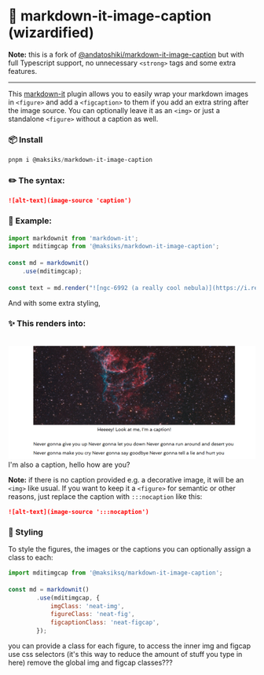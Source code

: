 # 🌃 markdown-it-image-caption (wizardified)

**Note:** this is a fork of [@andatoshiki/markdown-it-image-caption](https://www.npmjs.com/package/@andatoshiki/markdown-it-image-caption) but with full Typescript support, no unnecessary `<strong>` tags and some extra features.
<hr/>

This [markdown-it](https://github.com/markdown-it/markdown-it) plugin allows you to easily wrap your markdown images in `<figure>` and add a `<figcaption>` to them if you add an extra string after the image source. You can optionally leave it as an `<img>` or just a standalone `<figure>` without a caption as well.
### 📦 Install
```powershell
pnpm i @maksiks/markdown-it-image-caption
```
### ✏️ The syntax:<br>
```markdown
![alt-text](image-source 'caption')
```

### 🧩 Example:
```js
import markdownit from 'markdown-it';
import mditimgcap from '@maksiks/markdown-it-image-caption';

const md = markdownit()
    .use(mditimgcap);

const text = md.render("![ngc-6992 (a really cool nebula)](https://i.redd.it/ggfqw7m7vbzz.jpg 'Heeeey! Look at me, I&apos;m a caption!')");
```

And with some extra styling,
### ✨ This renders into: <br><br>
![example](https://github.com/maksiksq/markdown-it-image-caption/blob/master/assets/images/img.png)
I'm also a caption, hello how are you?
<br>

**Note:** if there is no caption provided e.g. a decorative image, it will be an `<img>` like usual. If you want to keep it a `<figure>` for semantic or other reasons, just replace the caption with `:::nocaption` like this:<br>
```markdown
![alt-text](image-source ':::nocaption')
```
### 📜 Styling
To style the figures, the images or the captions you can optionally assign a class to each:
```js
import mditimgcap from '@maksiksq/markdown-it-image-caption';

const md = markdownit()
        .use(mditimgcap, {
            imgClass: 'neat-img',
            figureClass: 'neat-fig',
            figcaptionClass: 'neat-figcap',
        });
```


you can provide a class for each figure, to access the inner img and figcap use css selectors (it's this way to reduce the amount of stuff you type in here)
remove the global img and figcap classes???